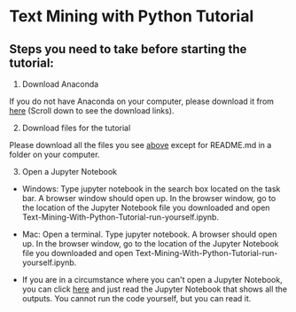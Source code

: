 # Text Mining with Python Tutorial

## Steps you need to take before starting the tutorial:

1. Download Anaconda

If you do not have Anaconda on your computer, please download it from [here](https://www.anaconda.com/products/individual) (Scroll down to see the download links).

2. Download files for the tutorial

Please download all the files you see [above](https://github.com/JuneJLim/UPenn-tutorial-text-mining-with-python) except for README.md in a folder on your computer.

3. Open a Jupyter Notebook

* Windows: Type jupyter notebook in the search box located on the task bar. A browser window should open up. In the browser window, go to the location of the Jupyter Notebook file you downloaded and open Text-Mining-With-Python-Tutorial-run-yourself.ipynb.

* Mac: Open a terminal. Type jupyter notebook. A browser should open up. In the browser window, go to the location of the Jupyter Notebook file you downloaded and open Text-Mining-With-Python-Tutorial-run-yourself.ipynb.

* If you are in a circumstance where you can't open a Jupyter Notebook, you can click [here](https://github.com/JuneJLim/UPenn-tutorial-text-mining-with-python/blob/main/Text-Mining-With-Python-Tutorial-read-through.ipynb) and just read the Jupyter Notebook that shows all the outputs. You cannot run the code yourself, but you can read it.
